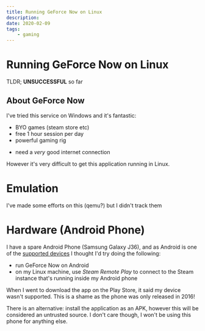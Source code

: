 ```yaml
---
title: Running GeForce Now on Linux
description:
date: 2020-02-09
tags:
    - gaming
---
```


# Running GeForce Now on Linux
TLDR; **UNSUCCESSFUL** so far

## About GeForce Now

I've tried this service on Windows and it's fantastic:

+ BYO games (steam store etc)
+ free 1 hour session per day
+ powerful gaming rig
- need a _very_ good internet connection

However it's very difficult to get this application running in Linux.

# Emulation

I've made some efforts on this (qemu?) but I didn't track them

# Hardware (Android Phone)

I have a spare Android Phone (Samsung Galaxy J36), and as Android is one of the [supported devices](https://www.nvidia.com/en-eu/geforce-now/download/) I thought I'd try doing the following:

- run GeForce Now on Android
- on my Linux machine, use _Steam Remote Play_ to connect to the Steam instance that's running inside my Android phone

When I went to download the app on the Play Store, it said my device wasn't supported. This is a shame as the phone was only released in 2016!

There is an alternative: install the application as an APK, however this will be considered an untrusted source. I don't care though, I won't be using this phone for anything else.